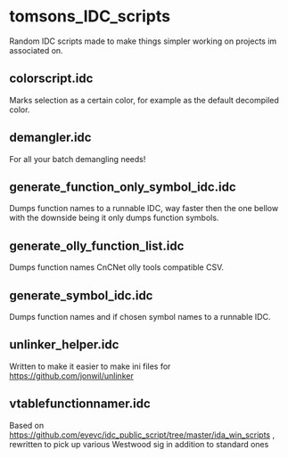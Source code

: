 # tomsons_IDC_scripts

Random IDC scripts made to make things simpler working on projects im associated on.

## colorscript.idc

Marks selection as a certain color, for example as the default decompiled color. 

## demangler.idc

For all your batch demangling needs!

## generate_function_only_symbol_idc.idc

Dumps function names to a runnable IDC, way faster then the one bellow with the downside being it only dumps function symbols.

## generate_olly_function_list.idc

Dumps function names CnCNet olly tools compatible CSV.

## generate_symbol_idc.idc

Dumps function names and if chosen symbol names to a runnable IDC.

## unlinker_helper.idc

Written to make it easier to make ini files for https://github.com/jonwil/unlinker

## vtablefunctionnamer.idc

Based on https://github.com/eyevc/idc_public_script/tree/master/ida_win_scripts , rewritten to pick up various Westwood sig in addition to standard ones
